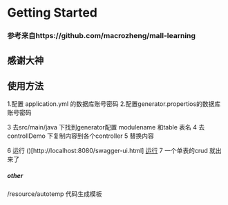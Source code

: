 # Getting Started

### 参考来自https://github.com/macrozheng/mall-learning

  ## 感谢大神

  ## 使用方法

  1.配置 application.yml 的数据库账号密码
  2.配置generator.propertios的数据库账号密码

  3 去src/main/java 下找到generator配置 modulename 和table 表名
  4  去controllDemo 下复制内容到各个controller
  5  替换内容


  6 运行
  ()[http://localhost:8080/swagger-ui.html]
  [运行](http://localhost:8080/swagger-ui.html)
  7 一个单表的crud 就出来了


  ##### other
  /resource/autotemp  代码生成模板

